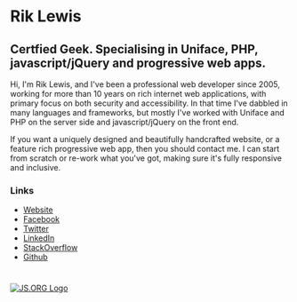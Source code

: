 # Rik Lewis

## Certfied Geek. Specialising in Uniface, PHP, javascript/jQuery and progressive web apps.

Hi, I'm Rik Lewis, and I've been a professional web developer since 2005, working for more than 10 years on rich internet web applications, with primary focus on both security and accessibility. In that time I've dabbled in many languages and frameworks, but mostly I've worked with Uniface and PHP on the server side and javascript/jQuery on the front end.

If you want a uniquely designed and beautifully handcrafted website, or a feature rich progressive web app, then you should contact me. I can start from scratch or re-work what you've got, making sure it's fully responsive and inclusive.

### Links

* [Website](https://www.rik.onl)
* [Facebook](https://www.facebook.com/riklewis)
* [Twitter](https://www.twitter.com/rik_lewis)
* [LinkedIn](https://www.linkedin.com/in/riklewis)
* [StackOverflow](https://stackoverflow.com/users/4593106/rik-lewis)
* [Github](https://github.com/riklewis)


#  
[![JS.ORG Logo][2]][1]

  [1]: https://js.org
  [2]: https://logo.js.org/dark_tiny.png
